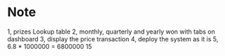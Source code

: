 # Note

1, prizes Lookup table
2, monthly, quarterly and yearly won with tabs on dashboard
3, display the price transaction
4, deploy the system as it is
5, 6.8 \* 1000000 = 6800000
15
